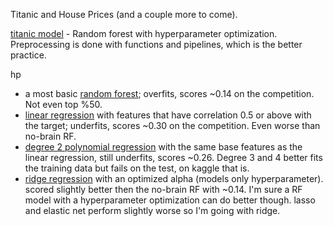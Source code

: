 Titanic and House Prices (and a couple more to come).

[titanic model](https://github.com/carbasemin/kaggle_noob/blob/main/titanic/titanic.py) - Random forest with hyperparameter optimization. Preprocessing is done with functions and pipelines, which is the better practice.

hp
  - a most basic [random forest](https://github.com/carbasemin/kaggle_noob/blob/main/hp/model_basicRF.py); overfits, scores ~0.14 on the competition. Not even top %50.
  - [linear regression](https://github.com/carbasemin/kaggle_noob/blob/main/hp/model_lr.py) with features that have correlation 0.5 or above with the target; underfits, scores ~0.30 on the competition. Even worse than no-brain RF.
  - [degree 2 polynomial regression](https://github.com/carbasemin/kaggle_noob/blob/main/hp/model_polyR.py) with the same base features as the linear regression, still underfits, scores ~0.26. Degree 3 and 4 better fits the training data but fails on the test, on kaggle that is. 
  - [ridge regression](https://github.com/carbasemin/kaggle_noob/blob/main/hp/model_ridge.py) with an optimized alpha (models only hyperparameter). scored slightly better then the no-brain RF with ~0.14. I'm sure a RF model with a hyperparameter optimization can do better though. lasso and elastic net perform slightly worse so I'm going with ridge.
